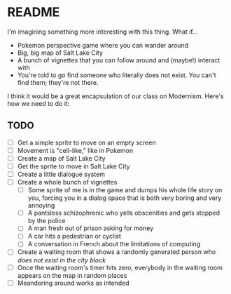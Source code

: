 # README

I'm imagining something more interesting with this thing. What if...

* Pokemon perspective game where you can wander around
* Big, big map of Salt Lake City
* A bunch of vignettes that you can follow around and (maybe!) interact with
* You're told to go find someone who literally does not exist. You can't find them; they're not there.

I think it would be a great encapsulation of our class on Modernism. Here's how we need to do it:

## TODO

- [ ] Get a simple sprite to move on an empty screen
- [ ] Movement is "cell-like," like in Pokemon
- [ ] Create a map of Salt Lake City
- [ ] Get the sprite to move in Salt Lake City
- [ ] Create a little dialogue system
- [ ] Create a whole bunch of vignettes
	- [ ] Some sprite of me is in the game and dumps his whole life story on you, forcing you in a dialog space that is both very boring and very annoying
	- [ ] A pantsless schizophrenic who yells obscenities and gets stopped by the police
	- [ ] A man fresh out of prison asking for money
	- [ ] A car hits a pedestrian or cyclist
	- [ ] A conversation in French about the limitations of computing
- [ ] Create a waiting room that shows a randomly generated person who _does not exist in the city block_
- [ ] Once the waiting room's timer hits zero, everybody in the waiting room appears on the map in random places
- [ ] Meandering around works as intended